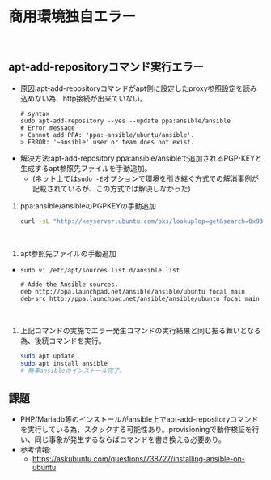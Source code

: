 # 商用環境独自エラー
​
## apt-add-repositoryコマンド実行エラー
- 原因:apt-add-repositoryコマンドがapt側に設定したproxy参照設定を読み込めない為、http接続が出来ていない。
  ```text
  # syntax
  sudo apt-add-repository --yes --update ppa:ansible/ansible
  # Error message
  > Cannot add PPA: 'ppa:~ansible/ubuntu/ansible'.
  > ERROR: '~ansible' user or team does not exist.
  ```
- 解決方法:apt-add-repository ppa:ansible/ansibleで追加されるPGP-KEYと生成するapt参照先ファイルを手動追加。
  - (ネット上では`sudo -E`オプションで環境を引き継ぐ方式での解消事例が記載されているが、この方式では解決しなかった)
1. ppa:ansible/ansibleのPGPKEYの手動追加
    ```bash
    curl -sL "http://keyserver.ubuntu.com/pks/lookup?op=get&search=0x93C4A3FD7BB9C367" | sudo apt-key add
    ```
​
1. apt参照先ファイルの手動追加
  - `sudo vi /etc/apt/sources.list.d/ansible.list`
      ```text
      # Adde the Ansible sources.
      deb http://ppa.launchpad.net/ansible/ansible/ubuntu focal main
      deb-src http://ppa.launchpad.net/ansible/ansible/ubuntu focal main
      ```
​
1. 上記コマンドの実施でエラー発生コマンドの実行結果と同じ振る舞いとなる為、後続コマンドを実行。
    ```bash
    sudo apt update
    sudo apt install ansible
    # 無事ansibleのインストール完了。
    ```
## 課題
- PHP/Mariadb等のインストールがansible上でapt-add-repositoryコマンドを実行している為、スタックする可能性あり。provisioningで動作検証を行い、同じ事象が発生するならばコマンドを書き換える必要あり。
​
- 参考情報:
  - https://askubuntu.com/questions/738727/installing-ansible-on-ubuntu
